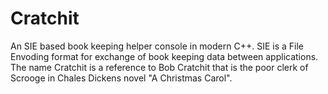 # Cratchit
An SIE based book keeping helper console in modern C++. SIE is a File Envoding format for exchange of book keeping data between applications.
The name Cratchit is a reference to Bob Cratchit that is the poor clerk of Scrooge in Chales Dickens novel "A Christmas Carol".
